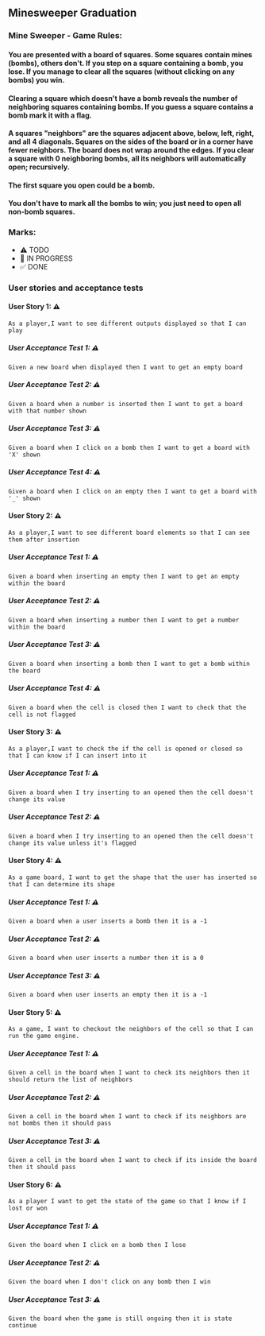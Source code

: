 ## Minesweeper Graduation

### Mine Sweeper - Game Rules:		
#### You are presented with a board of squares. Some squares contain mines (bombs), others don't. If you step on a square containing a bomb, you lose. If you manage to clear all the squares (without clicking on any bombs) you win. 
#### Clearing a square which doesn't have a bomb reveals the number of neighboring squares containing bombs. If you guess a square contains a bomb mark it with a flag. 
#### A squares "neighbors" are the squares adjacent above, below, left, right, and all 4 diagonals. Squares on the sides of the board or in a corner have fewer neighbors. The board does not wrap around the edges. If you clear a square with 0 neighboring bombs, all its neighbors will automatically open; recursively. 
#### The first square you open could be a bomb. 
#### You don't have to mark all the bombs to win; you just need to open all non-bomb squares.

### Marks:
- ⚠ TODO
- 🚧 IN PROGRESS
- ✅ DONE

### User stories and acceptance tests
#### User Story 1: ⚠
```
As a player,I want to see different outputs displayed so that I can play
```
##### User Acceptance Test 1: ⚠
```
Given a new board when displayed then I want to get an empty board
```
##### User Acceptance Test 2: ⚠
```
Given a board when a number is inserted then I want to get a board with that number shown
```
##### User Acceptance Test 3: ⚠
```
Given a board when I click on a bomb then I want to get a board with 'X' shown
```
##### User Acceptance Test 4: ⚠
```
Given a board when I click on an empty then I want to get a board with '_' shown
```
#### User Story 2: ⚠
```
As a player,I want to see different board elements so that I can see them after insertion
```
##### User Acceptance Test 1: ⚠
```
Given a board when inserting an empty then I want to get an empty within the board
```
##### User Acceptance Test 2: ⚠
```
Given a board when inserting a number then I want to get a number within the board
```
##### User Acceptance Test 3: ⚠
```
Given a board when inserting a bomb then I want to get a bomb within the board
```
##### User Acceptance Test 4: ⚠
```
Given a board when the cell is closed then I want to check that the cell is not flagged
```
#### User Story 3: ⚠
```
As a player,I want to check the if the cell is opened or closed so that I can know if I can insert into it
```
##### User Acceptance Test 1: ⚠
```
Given a board when I try inserting to an opened then the cell doesn't change its value
```
##### User Acceptance Test 2: ⚠
```
Given a board when I try inserting to an opened then the cell doesn't change its value unless it's flagged
```
#### User Story 4: ⚠
```
As a game board, I want to get the shape that the user has inserted so that I can determine its shape
```
##### User Acceptance Test 1: ⚠
```
Given a board when a user inserts a bomb then it is a -1
```
##### User Acceptance Test 2: ⚠
```
Given a board when user inserts a number then it is a 0
```
##### User Acceptance Test 3: ⚠
```
Given a board when user inserts an empty then it is a -1
```
#### User Story 5: ⚠
```
As a game, I want to checkout the neighbors of the cell so that I can run the game engine.
```
##### User Acceptance Test 1: ⚠
```
Given a cell in the board when I want to check its neighbors then it should return the list of neighbors
```
##### User Acceptance Test 2: ⚠
```
Given a cell in the board when I want to check if its neighbors are not bombs then it should pass
```
##### User Acceptance Test 3: ⚠
```
Given a cell in the board when I want to check if its inside the board then it should pass
```
#### User Story 6: ⚠
```
As a player I want to get the state of the game so that I know if I lost or won
```
##### User Acceptance Test 1: ⚠
```
Given the board when I click on a bomb then I lose
```
##### User Acceptance Test 2: ⚠
```
Given the board when I don't click on any bomb then I win
```
##### User Acceptance Test 3: ⚠
```
Given the board when the game is still ongoing then it is state continue
```